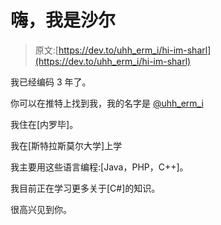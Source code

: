 # 嗨，我是沙尔

> 原文:[https://dev.to/uhh_erm_i/hi-im-sharl](https://dev.to/uhh_erm_i/hi-im-sharl)

我已经编码 3 年了。

你可以在推特上找到我，我的名字是 [@uhh_erm_i](https://twitter.com/uhh_erm_i)

我住在[内罗毕]。

我在[斯特拉斯莫尔大学]上学

我主要用这些语言编程:[Java，PHP，C++]。

我目前正在学习更多关于[C#]的知识。

很高兴见到你。